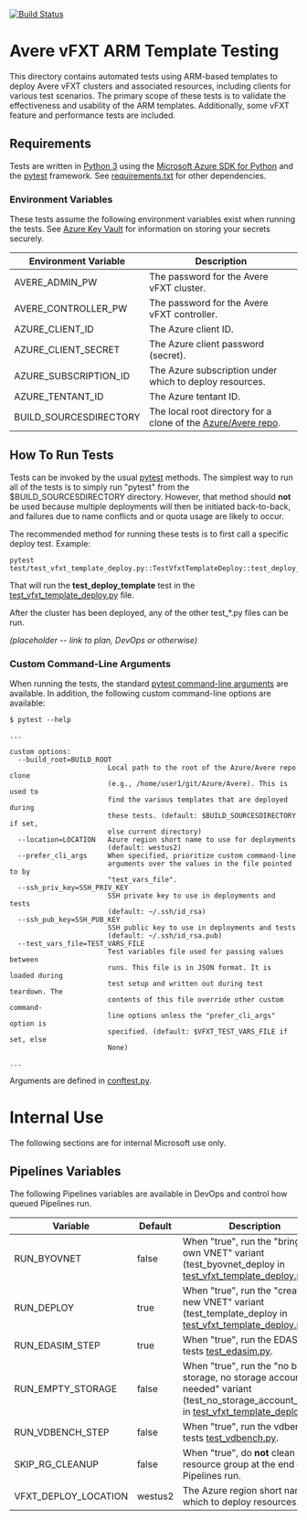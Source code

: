 [![Build Status](https://dev.azure.com/averevfxt/vfxt-github/_apis/build/status/Azure.Avere?branchName=master)](https://dev.azure.com/averevfxt/vfxt-github/_build/latest?definitionId=1?branchName=master)

# Avere vFXT ARM Template Testing

This directory contains automated tests using ARM-based templates to deploy Avere vFXT clusters and associated resources, including clients for various test scenarios. The primary scope of these tests is to validate the effectiveness and usability of the ARM templates. Additionally, some vFXT feature and performance tests are included.

## Requirements
Tests are written in [Python 3](https://www.python.org/) using the [Microsoft Azure SDK for Python](https://pypi.org/project/azure-mgmt-resource/) and the [pytest](https://docs.pytest.org/en/latest/) framework. See [requirements.txt](requirements.txt) for other dependencies.

### Environment Variables
These tests assume the following environment variables exist when running the tests. See [Azure Key Vault](https://azure.microsoft.com/en-us/services/key-vault/) for information on storing your secrets securely.

| Environment Variable   | Description
|------------------------|------------
| AVERE_ADMIN_PW         | The password for the Avere vFXT cluster.
| AVERE_CONTROLLER_PW    | The password for the Avere vFXT controller.
| AZURE_CLIENT_ID        | The Azure client ID.
| AZURE_CLIENT_SECRET    | The Azure client password (secret).
| AZURE_SUBSCRIPTION_ID  | The Azure subscription under which to deploy resources.
| AZURE_TENTANT_ID       | The Azure tentant ID.
| BUILD_SOURCESDIRECTORY | The local root directory for a clone of the [Azure/Avere repo](https://github.com/Azure/Avere).

## How To Run Tests
Tests can be invoked by the usual [pytest](https://docs.pytest.org/en/latest/) methods. The simplest way to run all of the tests is to simply run "pytest" from the $BUILD_SOURCESDIRECTORY directory. However, that method should **not** be used because multiple deployments will then be initiated back-to-back, and failures due to name conflicts and or quota usage are likely to occur.

The recommended method for running these tests is to first call a specific deploy test. Example:

    pytest test/test_vfxt_template_deploy.py::TestVfxtTemplateDeploy::test_deploy_template

That will run the **test_deploy_template** test in the [test_vfxt_template_deploy.py](test_vfxt_template_deploy.py) file.

After the cluster has been deployed, any of the other test_*.py files can be run.

*(placeholder -- link to plan, DevOps or otherwise)*

### Custom Command-Line Arguments
When running the tests, the standard [pytest command-line arguments](https://docs.pytest.org/en/latest/reference.html#ini-options-ref) are available. In addition, the following custom command-line options are available:

    $ pytest --help

    ...

    custom options:
      --build_root=BUILD_ROOT
                            Local path to the root of the Azure/Avere repo clone
                            (e.g., /home/user1/git/Azure/Avere). This is used to
                            find the various templates that are deployed during
                            these tests. (default: $BUILD_SOURCESDIRECTORY if set,
                            else current directory)
      --location=LOCATION   Azure region short name to use for deployments
                            (default: westus2)
      --prefer_cli_args     When specified, prioritize custom command-line
                            arguments over the values in the file pointed to by
                            "test_vars_file".
      --ssh_priv_key=SSH_PRIV_KEY
                            SSH private key to use in deployments and tests
                            (default: ~/.ssh/id_rsa)
      --ssh_pub_key=SSH_PUB_KEY
                            SSH public key to use in deployments and tests
                            (default: ~/.ssh/id_rsa.pub)
      --test_vars_file=TEST_VARS_FILE
                            Test variables file used for passing values between
                            runs. This file is in JSON format. It is loaded during
                            test setup and written out during test teardown. The
                            contents of this file override other custom command-
                            line options unless the "prefer_cli_args" option is
                            specified. (default: $VFXT_TEST_VARS_FILE if set, else
                            None)

    ...

Arguments are defined in [conftest.py](conftest.py).

# Internal Use
The following sections are for internal Microsoft use only.

## Pipelines Variables
The following Pipelines variables are available in DevOps and control how queued Pipelines run.

| Variable             | Default | Description
|----------------------|---------|------------
| RUN_BYOVNET          | false   | When "true", run the "bring your own VNET" variant (test_byovnet_deploy in [test_vfxt_template_deploy.py](test_vfxt_template_deploy.py).
| RUN_DEPLOY           | true    | When "true", run the "create a new VNET" variant (test_template_deploy in [test_vfxt_template_deploy.py](test_vfxt_template_deploy.py).
| RUN_EDASIM_STEP      | true    | When "true", run the EDASIM tests [test_edasim.py](test_edasim.py).
| RUN_EMPTY_STORAGE    | false   | When "true", run the "no blob storage, no storage account needed" variant (test_no_storage_account_deploy in [test_vfxt_template_deploy.py](test_vfxt_template_deploy.py).
| RUN_VDBENCH_STEP     | false   | When "true", run the vdbench tests [test_vdbench.py](test_vdbench.py).
| SKIP_RG_CLEANUP      | false   | When "true", do **not** clean up the resource group at the end of the Pipelines run.
| VFXT_DEPLOY_LOCATION | westus2 | The Azure region short name to which to deploy resources.
